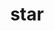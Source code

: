 ---
title: "star"
layout: cache
categories: [package, develop-2024-06-09]
meta: {"versions": ["2.7.11b"], "compilers": ["gcc@=7.3.1"], "oss": ["amzn2"], "platforms": ["linux"], "targets": ["aarch64", "neoverse_n1", "x86_64_v3"], "stacks": ["aws-isc", "aws-isc-aarch64", "root"], "num_specs": 3, "num_specs_by_stack": {"aws-isc": 1, "root": 3, "aws-isc-aarch64": 2}}
spec_details: [{"hash": "olmewpdmmrtap2bo7gc4a4aea74gwv4r", "compiler": "gcc@=7.3.1", "versions": ["2.7.11b"], "os": "amzn2", "platform": "linux", "target": "x86_64_v3", "variants": ["build_system=makefile"], "stacks": ["aws-isc", "root"], "size": "-", "tarball": "https://binaries.spack.io/releases/develop-2024-06-09/build_cache/linux-amzn2-x86_64_v3/gcc-7.3.1/star-2.7.11b/linux-amzn2-x86_64_v3-gcc-7.3.1-star-2.7.11b-olmewpdmmrtap2bo7gc4a4aea74gwv4r.spack"}, {"hash": "e2njizg7i2l632zepxw7p5z5ysy4vpb3", "compiler": "gcc@=7.3.1", "versions": ["2.7.11b"], "os": "amzn2", "platform": "linux", "target": "neoverse_n1", "variants": ["build_system=makefile"], "stacks": ["root", "aws-isc-aarch64"], "size": "-", "tarball": "https://binaries.spack.io/releases/develop-2024-06-09/build_cache/linux-amzn2-neoverse_n1/gcc-7.3.1/star-2.7.11b/linux-amzn2-neoverse_n1-gcc-7.3.1-star-2.7.11b-e2njizg7i2l632zepxw7p5z5ysy4vpb3.spack"}, {"hash": "we2zmcdb5awt65i7vcon5ivyrfukfs4a", "compiler": "gcc@=7.3.1", "versions": ["2.7.11b"], "os": "amzn2", "platform": "linux", "target": "aarch64", "variants": ["build_system=makefile"], "stacks": ["root", "aws-isc-aarch64"], "size": "-", "tarball": "https://binaries.spack.io/releases/develop-2024-06-09/build_cache/linux-amzn2-aarch64/gcc-7.3.1/star-2.7.11b/linux-amzn2-aarch64-gcc-7.3.1-star-2.7.11b-we2zmcdb5awt65i7vcon5ivyrfukfs4a.spack"}]
---